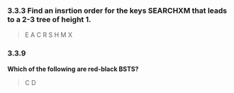 ### 3.3.3 Find an insrtion order for the keys SEARCHXM that leads to a 2-3 tree of height 1.

> E A C R S H M X

### 3.3.9

__Which of the following are red-black BSTS?__

> C D